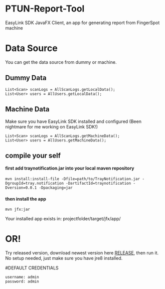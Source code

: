 # PTUN-Report-Tool
EasyLink SDK JavaFX Client, an app for generating report from FingerSpot machine

# Data Source
You can get the data source from dummy or machine.

## Dummy Data
```
List<Scan> scanLogs = AllScanLogs.getLocalData();
List<User> users = AllUsers.getLocalData();
```

## Machine Data
Make sure you have EasyLink SDK installed and configured (Been nightmare for me working on EasyLink SDK!)
```
List<Scan> scanLogs = AllScanLogs.getMachineData();
List<User> users = AllUsers.getMachineData();
```

## compile your self
#### first add traynotification.jar into your local maven repository
```
mvn install:install-file -Dfile=path/to/TrayNotification.jar -DgroupId=tray.notification -DartifactId=traynotification -Dversion=0.0.1 -Dpackaging=jar
```
#### then install the app
```
mvn jfx:jar
```
Your installed app exists in: projectfolder/target/jfx/app/

# OR!
Try released version, download newest version here [RELEASE](https://github.com/khyrulimam/PTUN-Report-Tool/releases), then run it. No setup needed, just make sure you have jre8 installed.

#DEFAULT CREDENTIALS
```
username: admin
password: admin
```
